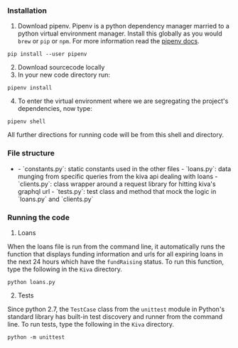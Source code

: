 ### Installation
1. Download pipenv. Pipenv is a python dependency manager married to a python virtual environment manager. Install this globally as you would `brew` or `pip` or `npm`. For more information read the [pipenv docs](http://docs.pipenv.org/en/latest/basics.html#installing-pipenv).

```
pip install --user pipenv
```

2. Download sourcecode locally
3. In your new code directory run:

```
pipenv install
```

4. To enter the virtual environment where we are segregating the project's dependencies, now type:

```
pipenv shell
```

All further directions for running code will be from this shell and directory.

### File structure

- <root>
  - `constants.py`: static constants used in the other files
  - `loans.py`: data munging from specific queries from the kiva api dealing with loans
  - `clients.py`: class wrapper around a request library for hitting kiva's graphql url
  - `tests.py`: test class and method that mock the logic in `loans.py` and `clients.py`

### Running the code

1. Loans

When the loans file is run from the command line, it automatically runs the function that displays funding information and urls for all expiring loans in the next 24 hours which have the `fundRaising` status. To run this function, type the following in the `Kiva` directory. 

```
python loans.py
```

2. Tests

Since python 2.7, the `TestCase` class from the `unittest` module in Python's standard library has built-in test discovery and runner from the command line. To run tests, type the following in the `Kiva` directory.

```
python -m unittest
```


